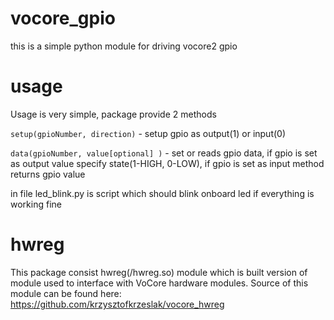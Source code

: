 # vocore_gpio
this is a simple python module for driving vocore2 gpio

# usage
Usage is very simple, package provide 2 methods		

 `setup(gpioNumber, direction)` - setup gpio as output(1) or input(0) 		

`data(gpioNumber, value[optional] )` - set or reads gpio data, if gpio is set as output value specify state(1-HIGH, 0-LOW), if gpio is set as input method returns gpio value		

in file led_blink.py is script which should blink onboard led if everything is working fine

# hwreg
This package consist hwreg(/hwreg.so)  module which is built version of module used to interface with VoCore hardware modules. Source of this module can be found here:
https://github.com/krzysztofkrzeslak/vocore_hwreg
